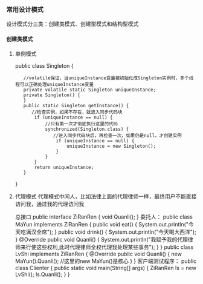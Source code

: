 ### 常用设计模式
设计模式分三类：创建类模式、创建型模式和结构型模式  
#### 创建类模式
1. 单例模式

      public class Singleton {

          //volatile保证，当uniqueInstance变量被初始化成Singleton实例时，多个线程可以正确处理uniqueInstance变量
          private volatile static Singleton uniqueInstance;
          private Singleton() {
          }
          public static Singleton getInstance() {
             //检查实例，如果不存在，就进入同步代码块
              if (uniqueInstance == null) {
                  //只有第一次才彻底执行这里的代码
                  synchronized(Singleton.class) {
                     //进入同步代码块后，再检查一次，如果仍是null，才创建实例
                      if (uniqueInstance == null) {
                          uniqueInstance = new Singleton();
                      }
                  }
              }
              return uniqueInstance;
          }
      }
2. 代理模式
代理模式中间人，比如法律上面的代理律师一样，最终用户不能直接访问我，通过我的代理访问我

    总接口
     public interface ZiRanRen {
         void Quanli();
     }
    委托人：
    public class MaYun implements ZiRanRen {
        public void eat() {
            System.out.println("今天吃满汉全席");
        }
        public void drink() {
            System.out.println("今天喝大西洋");
        }
        @Override
        public void Quanli() {
            System.out.println("我赋予我的代理律师来行使这些权利,此时代理律师全权代理我处理某些事务");
        }
    }
    public class LvShi implements ZiRanRen {
        @Override
        public void Quanli() {
            new MaYun().Quanli();   //这里的new MaYun()是核心
        }
    }
    客户端测试程序：
    public class Clienter {
        public static void main(String[] args) {
            ZiRanRen ls = new LvShi();
            ls.Quanli();
        }
    }
